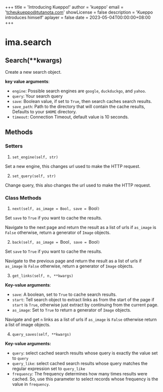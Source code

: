 +++
title  = 'Introducing Kueppo!'
author = 'kueppo'
email  = 'tcheukueppo@tutanota.com'
showLicense = false
description = 'Kueppo introduces himself'
aplayer = false
date    = 2023-05-04T00:00:00+08:00
+++

# ima.search

## Search(\*\*kwargs)

Create a new search object.

**key value arguments**:

- `engine`: Possible search engines are `google`, `duckduckgo`, and `yahoo`.
- `query`: Your search query
- `save`: Boolean value, if set to `True`, then search caches search results.
- `save_path`: Path to the directory that will contain the cache results, Defaults to your `$HOME`
directory.
- `timeout`: Connection Timeout, default value is 10 seconds.

## Methods

### Setters

1. `set_engine(self, str)`

Set a new engine, this changes url used to make the HTTP request.

2. `set_query(self, str)`

Change query, this also changes the url used to make the HTTP request.

### Class Methods

1. `next(self, as_image = Bool, save = `Bool`)`

Set `save` to `True` if you want to cache the results.

Navigate to the next page and return the result as a list of urls if `as_image`
is `False` otherwise, return a generator of `Image` objects.

2. `back(self, as_image = `Bool`, save = `Bool`)`

Set `save` to `True` if you want to cache the results.

Navigate to the previous page and return the result as a list of urls if `as_image`
is `False` otherwise, return a generator of `Image` objects.

3. `get_links(self, n, **kwargs)`

**Key-value arguments**:

- `save`: A boolean, set to `True` to cache search results.
- `start`: Tell search object to extract links as from the start of the page if `start`
is `True`, otherwise just extract by continuing from the current page.
- `as_image`: Set to `True` to return a generator of `Image` objects.

Navigate and get `n` links as a list of urls if `as_image` is `False` otherwise return
a list of image objects.

4. `query_saves(self, **kwargs)`

**Key-value arguments:**

- `query`: select cached search results whose query is exactly the value set to `query`
- `query_like`: select cached search results whose query matches the regular expression
set to `query_like`
- `frequency`: The frequency determines how many times results were cached.
So, use this parameter to select records whose frequency is the value in `frequency`.
